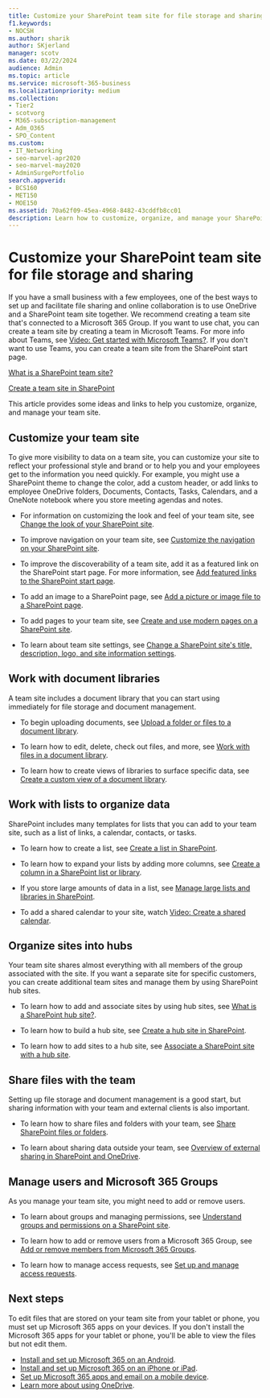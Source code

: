 ```yaml
---
title: Customize your SharePoint team site for file storage and sharing
f1.keywords:
- NOCSH
ms.author: sharik
author: SKjerland
manager: scotv
ms.date: 03/22/2024
audience: Admin
ms.topic: article
ms.service: microsoft-365-business
ms.localizationpriority: medium
ms.collection: 
- Tier2
- scotvorg
- M365-subscription-management
- Adm_O365
- SPO_Content
ms.custom:
- IT_Networking
- seo-marvel-apr2020
- seo-marvel-may2020
- AdminSurgePortfolio
search.appverid:
- BCS160
- MET150
- MOE150
ms.assetid: 70a62f09-45ea-4968-8482-43cddfb8cc01
description: Learn how to customize, organize, and manage your SharePoint team site with color schemes, a custom header, document libraries, lists, and hubs.
---
```


# Customize your SharePoint team site for file storage and sharing

If you have a small business with a few employees, one of the best ways to set up and facilitate file sharing and online collaboration is to use OneDrive and a SharePoint team site together. We recommend creating a team site that's connected to a Microsoft 365 Group. If you want to use chat, you can create a team site by creating a team in Microsoft Teams. For more info about Teams, see [Video: Get started with Microsoft Teams?](https://support.microsoft.com/office/b98d533f-118e-4bae-bf44-3df2470c2b12). If you don't want to use Teams, you can create a team site from the SharePoint start page. 
  
[What is a SharePoint team site?](https://support.microsoft.com/office/75545757-36c3-46a7-beed-0aaa74f0401e)
  
[Create a team site in SharePoint](https://support.microsoft.com/office/ef10c1e7-15f3-42a3-98aa-b5972711777d)
  
This article provides some ideas and links to help you customize, organize, and manage your team site.
  
 
## Customize your team site

To give more visibility to data on a team site, you can customize your site to reflect your professional style and brand or to help you and your employees get to the information you need quickly. For example, you might use a SharePoint theme to change the color, add a custom header, or add links to employee OneDrive folders, Documents, Contacts, Tasks, Calendars, and a OneNote notebook where you store meeting agendas and notes.
  
- For information on customizing the look and feel of your team site, see [Change the look of your SharePoint site](https://support.microsoft.com/office/06bbadc3-6b04-4a60-9d14-894f6a170818).
  
- To improve navigation on your team site, see [Customize the navigation on your SharePoint site](https://support.microsoft.com/office/3cd61ae7-a9ed-4e1e-bf6d-4655f0bf25ca).
  
- To improve the discoverability of a team site, add it as a featured link on the SharePoint start page. For more information, see [Add featured links to the SharePoint start page](/sharepoint/change-links-list-on-sharepoint-home-page).
  
- To add an image to a SharePoint page, see [Add a picture or image file to a SharePoint page](https://support.microsoft.com/office/4a9b0e98-c89a-4a41-8adb-b7750dccca16).
  
- To add pages to your team site, see [Create and use modern pages on a SharePoint site](https://support.microsoft.com/office/b3d46deb-27a6-4b1e-87b8-df851e503dec).
  
- To learn about team site settings, see [Change a SharePoint site's title, description, logo, and site information settings](https://support.microsoft.com/office/8376034D-D0C7-446E-9178-6AB51C58DF42).
  
## Work with document libraries

A team site includes a document library that you can start using immediately for file storage and document management.

- To begin uploading documents, see [Upload a folder or files to a document library](https://support.microsoft.com/office/eb18fcba-c953-4d45-8d90-8da66edeacdb).
   
- To learn how to edit, delete, check out files, and more, see [Work with files in a document library](https://support.microsoft.com/office/a9d89171-1673-4892-9dd2-1ca52037dea2).
  
- To learn how to create views of libraries to surface specific data, see [Create a custom view of a document library](https://support.microsoft.com/office/8f6b08e0-a9a0-4232-9b9b-b374a2ad3da7).
  
## Work with lists to organize data

SharePoint includes many templates for lists that you can add to your team site, such as a list of links, a calendar, contacts, or tasks.
  
- To learn how to create a list, see [Create a list in SharePoint](https://support.microsoft.com/office/0D397414-D95F-41EB-ADDD-5E6EFF41B083#ID0EAAGAAA=Online).
  
- To learn how to expand your lists by adding more columns, see [Create a column in a SharePoint list or library](https://support.microsoft.com/office/2b0361ae-1bd3-41a3-8329-269e5f81cfa2).
  
- If you store large amounts of data in a list, see [Manage large lists and libraries in SharePoint](https://support.microsoft.com/office/B8588DAE-9387-48C2-9248-C24122F07C59).
  
- To add a shared calendar to your site, watch [Video: Create a shared calendar](https://support.microsoft.com/office/61b96006-70e2-4535-a34f-ee4fc772f798).

## Organize sites into hubs

Your team site shares almost everything with all members of the group associated with the site. If you want a separate site for specific customers, you can create additional team sites and manage them by using SharePoint hub sites. 
  
- To learn how to add and associate sites by using hub sites, see [What is a SharePoint hub site?](https://support.microsoft.com/office/fe26ae84-14b7-45b6-a6d1-948b3966427f).
  
- To learn how to build a hub site, see [Create a hub site in SharePoint](/sharepoint/create-hub-site).
  
- To learn how to add sites to a hub site, see [Associate a SharePoint site with a hub site](https://support.microsoft.com/office/ae0009fd-af04-4d3d-917d-88edb43efc05).
  
## Share files with the team

Setting up file storage and document management is a good start, but sharing information with your team and external clients is also important.
  
- To learn how to share files and folders with your team, see [Share SharePoint files or folders](https://support.microsoft.com/office/1fe37332-0f9a-4719-970e-d2578da4941c).
  
- To learn about sharing data outside your team, see [Overview of external sharing in SharePoint and OneDrive](/sharepoint/external-sharing-overview).
  
## Manage users and Microsoft 365 Groups

As you manage your team site, you might need to add or remove users.
  
- To learn about groups and managing permissions, see [Understand groups and permissions on a SharePoint site](https://support.microsoft.com/office/258e5f33-1b5a-4766-a503-d86655cf950d). 
  
- To learn how to add or remove users from a Microsoft 365 Group, see [Add or remove members from Microsoft 365 Groups](../create-groups/add-or-remove-members-from-groups.md).
  
- To learn how to manage access requests, see [Set up and manage access requests](https://support.microsoft.com/office/94B26E0B-2822-49D4-929A-8455698654B3).
  
## Next steps

To edit files that are stored on your team site from your tablet or phone, you must set up Microsoft 365 apps on your devices. If you don't install the Microsoft 365 apps for your tablet or phone, you'll be able to view the files but not edit them. 
    
  - [Install and set up Microsoft 365 on an Android](https://support.microsoft.com/office/cafe9d6f-8b0c-4b03-b20a-12438a82a22d).
  - [Install and set up Microsoft 365 on an iPhone or iPad](https://support.microsoft.com/office/9df6d10c-7281-4671-8666-6ca8e339b628).
  - [Set up Microsoft 365 apps and email on a mobile device](https://support.microsoft.com/office/set-up-office-apps-and-email-on-a-mobile-device-7dabb6cb-0046-40b6-81fe-767e0b1f014f).
  - [Learn more about using OneDrive](https://go.microsoft.com/fwlink/?LinkID=511458).
